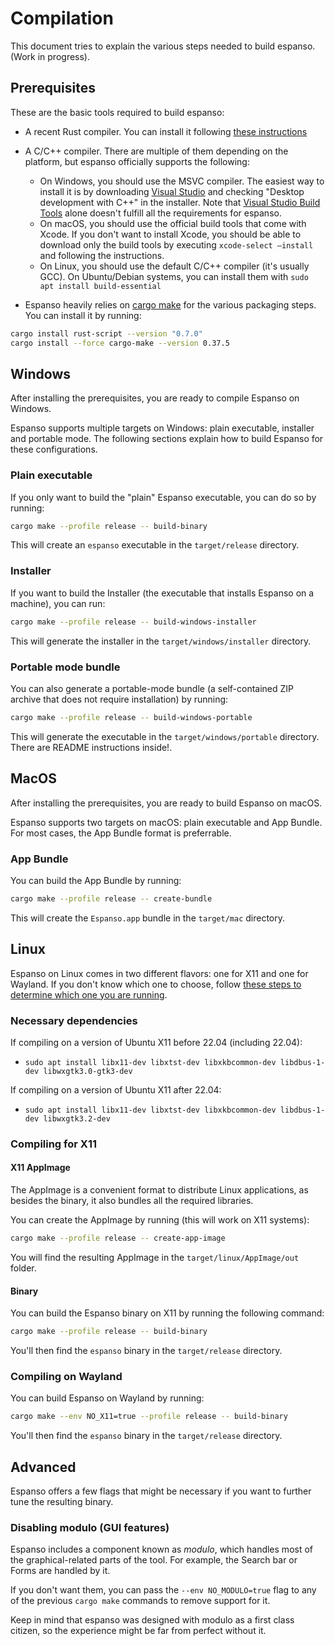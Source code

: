 # Compilation

This document tries to explain the various steps needed to build espanso. (Work in progress).

## Prerequisites

These are the basic tools required to build espanso:

* A recent Rust compiler. You can install it following [these instructions](https://www.rust-lang.org/tools/install)
* A C/C++ compiler. There are multiple of them depending on the platform, but espanso officially supports the following:
  * On Windows, you should use the MSVC compiler. The easiest way to install it is by downloading [Visual Studio](https://visualstudio.microsoft.com/) and checking "Desktop development with C++" in the installer.
  Note that [Visual Studio Build Tools](https://visualstudio.microsoft.com/visual-cpp-build-tools/) alone doesn't fulfill all the requirements for espanso.
  * On macOS, you should use the official build tools that come with Xcode. If you don't want to install Xcode, you should be able to download only the build tools by executing `xcode-select —install` and following the instructions.
  * On Linux, you should use the default C/C++ compiler (it's usually GCC). On Ubuntu/Debian systems, you can install them with `sudo apt install build-essential`

* Espanso heavily relies on [cargo make](https://github.com/sagiegurari/cargo-make) for the various packaging
steps. You can install it by running:

```bash
cargo install rust-script --version "0.7.0"
cargo install --force cargo-make --version 0.37.5
```

## Windows

After installing the prerequisites, you are ready to compile Espanso on Windows.

Espanso supports multiple targets on Windows: plain executable, installer and portable mode. The following sections explain how to build Espanso for these configurations.

### Plain executable

If you only want to build the "plain" Espanso executable, you can do so by running:

```bash
cargo make --profile release -- build-binary
```

This will create an `espanso` executable in the `target/release` directory.

### Installer

If you want to build the Installer (the executable that installs Espanso on a machine), you can run:

```bash
cargo make --profile release -- build-windows-installer
```

This will generate the installer in the `target/windows/installer` directory.

### Portable mode bundle

You can also generate a portable-mode bundle (a self-contained ZIP archive that does not require installation) by running:

```bash
cargo make --profile release -- build-windows-portable
```

This will generate the executable in the `target/windows/portable` directory.
There are README instructions inside!.

## MacOS

After installing the prerequisites, you are ready to build Espanso on macOS.

Espanso supports two targets on macOS: plain executable and App Bundle. For most cases, the App Bundle format is preferrable.

### App Bundle

You can build the App Bundle by running:

```bash
cargo make --profile release -- create-bundle
```

This will create the `Espanso.app` bundle in the `target/mac` directory.

## Linux

Espanso on Linux comes in two different flavors: one for X11 and one for Wayland.
If you don't know which one to choose, follow [these steps to determine which one you are running](https://unix.stackexchange.com/a/325972).

### Necessary dependencies

If compiling on a version of Ubuntu X11 before 22.04 (including 22.04):

* `sudo apt install libx11-dev libxtst-dev libxkbcommon-dev libdbus-1-dev libwxgtk3.0-gtk3-dev`

If compiling on a version of Ubuntu X11 after 22.04:

* `sudo apt install libx11-dev libxtst-dev libxkbcommon-dev libdbus-1-dev libwxgtk3.2-dev`

### Compiling for X11

#### X11 AppImage

The AppImage is a convenient format to distribute Linux applications, as besides the binary,
it also bundles all the required libraries.

You can create the AppImage by running (this will work on X11 systems):

```bash
cargo make --profile release -- create-app-image
```

You will find the resulting AppImage in the `target/linux/AppImage/out` folder.

#### Binary

You can build the Espanso binary on X11 by running the following command:

```bash
cargo make --profile release -- build-binary
```

You'll then find the `espanso` binary in the `target/release` directory.

### Compiling on Wayland

You can build Espanso on Wayland by running:

```bash
cargo make --env NO_X11=true --profile release -- build-binary
```

You'll then find the `espanso` binary in the `target/release` directory.

## Advanced

Espanso offers a few flags that might be necessary if you want to further tune the resulting binary.

### Disabling modulo (GUI features)

Espanso includes a component known as _modulo_, which handles most of the graphical-related parts of the tool.
For example, the Search bar or Forms are handled by it.

If you don't want them, you can pass the `--env NO_MODULO=true` flag to any of the previous `cargo make` commands
to remove support for it.

Keep in mind that espanso was designed with modulo as a first class citizen, so the experience might be far from perfect without it.
